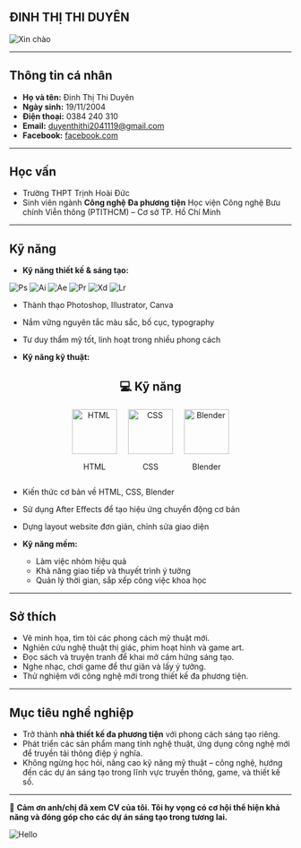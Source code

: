 ## **ĐINH THỊ THI DUYÊN** 
![Xin chào](https://capsule-render.vercel.app/api?type=waving&color=0:FFB6C1,100:87CEFA&height=200&section=header&text=Xin%20chào!%20🤍&fontSize=50&fontColor=ffffff&animation=fadeIn&fontAlignY=35)


---

## **Thông tin cá nhân**

* **Họ và tên:** Đinh Thị Thi Duyên
* **Ngày sinh:** 19/11/2004
* **Điện thoại:** 0384 240 310
* **Email:** [duyenthithi2041119@gmail.com](mailto:duyenthithi2041119@gmail.com)
* **Facebook:** [facebook.com](https://www.facebook.com/)

---

## **Học vấn**

* Trường THPT Trịnh Hoài Đức
* Sinh viên ngành **Công nghệ Đa phương tiện**
  Học viện Công nghệ Bưu chính Viễn thông (PTITHCM) – Cơ sở TP. Hồ Chí Minh

---

## **Kỹ năng**

* **Kỹ năng thiết kế & sáng tạo:**
<!-- Adobe-style badges (copy vào README.md) -->
![Ps](https://img.shields.io/static/v1?label=&message=Ps&color=31A8FF&style=for-the-badge)
![Ai](https://img.shields.io/static/v1?label=&message=Ai&color=FF9A00&style=for-the-badge)
![Ae](https://img.shields.io/static/v1?label=&message=Ae&color=9B86FF&style=for-the-badge)
![Pr](https://img.shields.io/static/v1?label=&message=Pr&color=9900FF&style=for-the-badge)
![Xd](https://img.shields.io/static/v1?label=&message=Xd&color=FF61F6&style=for-the-badge)
![Lr](https://img.shields.io/static/v1?label=&message=Lr&color=00A3E0&style=for-the-badge)

  * Thành thạo Photoshop, Illustrator, Canva
  * Nắm vững nguyên tắc màu sắc, bố cục, typography
  * Tư duy thẩm mỹ tốt, linh hoạt trong nhiều phong cách

* **Kỹ năng kỹ thuật:**
<h2 align="center">💻 Kỹ năng</h2>

<div style="display: flex; justify-content: center; gap: 20px; margin-top: 20px;">
  <!-- HTML -->
  <div style="text-align: center;">
    <img src="https://cdn.jsdelivr.net/gh/devicons/devicon/icons/html5/html5-original.svg" 
         alt="HTML" style="width:80px; height:80px; transition: transform 0.3s, filter 0.3s;"
         onmouseover="this.style.transform='scale(1.2)'; this.style.filter='drop-shadow(0 0 10px #e34c26)';"
         onmouseout="this.style.transform='scale(1)'; this.style.filter='none';">
    <p>HTML</p>
  </div>

  <!-- CSS -->
  <div style="text-align: center;">
    <img src="https://cdn.jsdelivr.net/gh/devicons/devicon/icons/css3/css3-original.svg" 
         alt="CSS" style="width:80px; height:80px; transition: transform 0.3s, filter 0.3s;"
         onmouseover="this.style.transform='scale(1.2)'; this.style.filter='drop-shadow(0 0 10px #264de4)';"
         onmouseout="this.style.transform='scale(1)'; this.style.filter='none';">
    <p>CSS</p>
  </div>

  <!-- Blender -->
  <div style="text-align: center;">
    <img src="https://cdn.jsdelivr.net/gh/devicons/devicon/icons/blender/blender-original.svg" 
         alt="Blender" style="width:80px; height:80px; transition: transform 0.3s, filter 0.3s;"
         onmouseover="this.style.transform='scale(1.2)'; this.style.filter='drop-shadow(0 0 10px #f5792a)';"
         onmouseout="this.style.transform='scale(1)'; this.style.filter='none';">
    <p>Blender</p>
  </div>
</div>

  * Kiến thức cơ bản về HTML, CSS, Blender
  * Sử dụng After Effects để tạo hiệu ứng chuyển động cơ bản
  * Dựng layout website đơn giản, chỉnh sửa giao diện

* **Kỹ năng mềm:**

  * Làm việc nhóm hiệu quả
  * Khả năng giao tiếp và thuyết trình ý tưởng
  * Quản lý thời gian, sắp xếp công việc khoa học

---

## **Sở thích**

* Vẽ minh họa, tìm tòi các phong cách mỹ thuật mới.
* Nghiên cứu nghệ thuật thị giác, phim hoạt hình và game art.
* Đọc sách và truyện tranh để khai mở cảm hứng sáng tạo.
* Nghe nhạc, chơi game để thư giãn và lấy ý tưởng.
* Thử nghiệm với công nghệ mới trong thiết kế đa phương tiện.

---

## **Mục tiêu nghề nghiệp**

* Trở thành **nhà thiết kế đa phương tiện** với phong cách sáng tạo riêng.
* Phát triển các sản phẩm mang tính nghệ thuật, ứng dụng công nghệ mới để truyền tải thông điệp ý nghĩa.
* Không ngừng học hỏi, nâng cao kỹ năng mỹ thuật – công nghệ, hướng đến các dự án sáng tạo trong lĩnh vực truyền thông, game, và thiết kế số.

---

🌸 **Cảm ơn anh/chị đã xem CV của tôi. Tôi hy vọng có cơ hội thể hiện khả năng và đóng góp cho các dự án sáng tạo trong tương lai.**

![Hello](https://readme-typing-svg.demolab.com?font=Fira+Code&size=28&pause=1000&color=FF69B4&center=true&vCenter=true&width=500&lines=Xin+chào!;Mình+là+Duyen;Welcome+to+my+Profile!)

